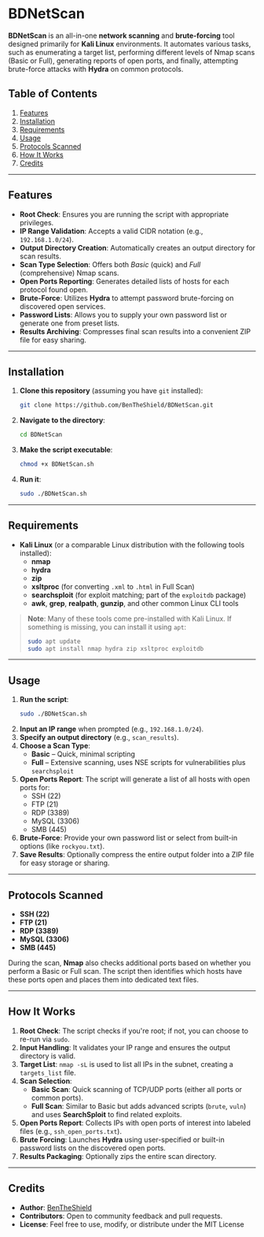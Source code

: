 # BDNetScan

**BDNetScan** is an all-in-one **network scanning** and **brute-forcing** tool designed primarily for **Kali Linux** environments. It automates various tasks, such as enumerating a target list, performing different levels of Nmap scans (Basic or Full), generating reports of open ports, and finally, attempting brute-force attacks with **Hydra** on common protocols.

## Table of Contents

1. [Features](#features)  
2. [Installation](#installation)  
3. [Requirements](#requirements)  
4. [Usage](#usage)  
5. [Protocols Scanned](#protocols-scanned)  
6. [How It Works](#how-it-works)  
7. [Credits](#credits)

---

## Features

- **Root Check**: Ensures you are running the script with appropriate privileges.  
- **IP Range Validation**: Accepts a valid CIDR notation (e.g., `192.168.1.0/24`).  
- **Output Directory Creation**: Automatically creates an output directory for scan results.  
- **Scan Type Selection**: Offers both *Basic* (quick) and *Full* (comprehensive) Nmap scans.  
- **Open Ports Reporting**: Generates detailed lists of hosts for each protocol found open.  
- **Brute-Force**: Utilizes **Hydra** to attempt password brute-forcing on discovered open services.  
- **Password Lists**: Allows you to supply your own password list or generate one from preset lists.  
- **Results Archiving**: Compresses final scan results into a convenient ZIP file for easy sharing.  

---

## Installation

1. **Clone this repository** (assuming you have `git` installed):
   ```bash
   git clone https://github.com/BenTheShield/BDNetScan.git
   ```

2. **Navigate to the directory**:
   ```bash
   cd BDNetScan
   ```

3. **Make the script executable**:
   ```bash
   chmod +x BDNetScan.sh
   ```

4. **Run it**:
   ```bash
   sudo ./BDNetScan.sh
   ```

---

## Requirements

- **Kali Linux** (or a comparable Linux distribution with the following tools installed):
  - **nmap**  
  - **hydra**  
  - **zip**  
  - **xsltproc** (for converting `.xml` to `.html` in Full Scan)  
  - **searchsploit** (for exploit matching; part of the `exploitdb` package)  
  - **awk**, **grep**, **realpath**, **gunzip**, and other common Linux CLI tools  

> **Note**: Many of these tools come pre-installed with Kali Linux. If something is missing, you can install it using `apt`:
> ```bash
> sudo apt update
> sudo apt install nmap hydra zip xsltproc exploitdb
> ```

---

## Usage

1. **Run the script**:
   ```bash
   sudo ./BDNetScan.sh
   ```
2. **Input an IP range** when prompted (e.g., `192.168.1.0/24`).  
3. **Specify an output directory** (e.g., `scan_results`).  
4. **Choose a Scan Type**:
   - **Basic** – Quick, minimal scripting  
   - **Full** – Extensive scanning, uses NSE scripts for vulnerabilities plus `searchsploit`  
5. **Open Ports Report**: The script will generate a list of all hosts with open ports for:
   - SSH (22)
   - FTP (21)
   - RDP (3389)
   - MySQL (3306)
   - SMB (445)
6. **Brute-Force**: Provide your own password list or select from built-in options (like `rockyou.txt`).  
7. **Save Results**: Optionally compress the entire output folder into a ZIP file for easy storage or sharing.

---

## Protocols Scanned

- **SSH (22)**  
- **FTP (21)**  
- **RDP (3389)**  
- **MySQL (3306)**  
- **SMB (445)**  

During the scan, **Nmap** also checks additional ports based on whether you perform a Basic or Full scan. The script then identifies which hosts have these ports open and places them into dedicated text files.

---

## How It Works

1. **Root Check**: The script checks if you're root; if not, you can choose to re-run via `sudo`.  
2. **Input Handling**: It validates your IP range and ensures the output directory is valid.  
3. **Target List**: `nmap -sL` is used to list all IPs in the subnet, creating a `targets_list` file.  
4. **Scan Selection**:
   - **Basic Scan**: Quick scanning of TCP/UDP ports (either all ports or common ports).  
   - **Full Scan**: Similar to Basic but adds advanced scripts (`brute`, `vuln`) and uses **SearchSploit** to find related exploits.  
5. **Open Ports Report**: Collects IPs with open ports of interest into labeled files (e.g., `ssh_open_ports.txt`).  
6. **Brute Forcing**: Launches **Hydra** using user-specified or built-in password lists on the discovered open ports.  
7. **Results Packaging**: Optionally zips the entire scan directory.

---

## Credits

- **Author**: [BenTheShield](https://github.com/BenTheShield/)  
- **Contributors**: Open to community feedback and pull requests.  
- **License**: Feel free to use, modify, or distribute under the MIT License
